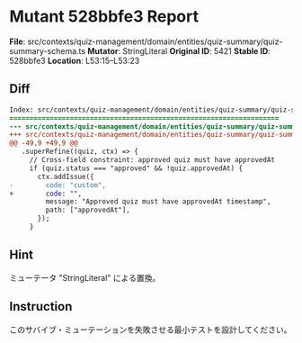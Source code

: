# Mutant 528bbfe3 Report

**File**: src/contexts/quiz-management/domain/entities/quiz-summary/quiz-summary-schema.ts
**Mutator**: StringLiteral
**Original ID**: 5421
**Stable ID**: 528bbfe3
**Location**: L53:15–L53:23

## Diff

```diff
Index: src/contexts/quiz-management/domain/entities/quiz-summary/quiz-summary-schema.ts
===================================================================
--- src/contexts/quiz-management/domain/entities/quiz-summary/quiz-summary-schema.ts	original
+++ src/contexts/quiz-management/domain/entities/quiz-summary/quiz-summary-schema.ts	mutated #5421
@@ -49,9 +49,9 @@
   .superRefine((quiz, ctx) => {
     // Cross-field constraint: approved quiz must have approvedAt
     if (quiz.status === "approved" && !quiz.approvedAt) {
       ctx.addIssue({
-        code: "custom",
+        code: "",
         message: "Approved quiz must have approvedAt timestamp",
         path: ["approvedAt"],
       });
     }
```

## Hint

ミューテータ "StringLiteral" による置換。

## Instruction

このサバイブ・ミューテーションを失敗させる最小テストを設計してください。
